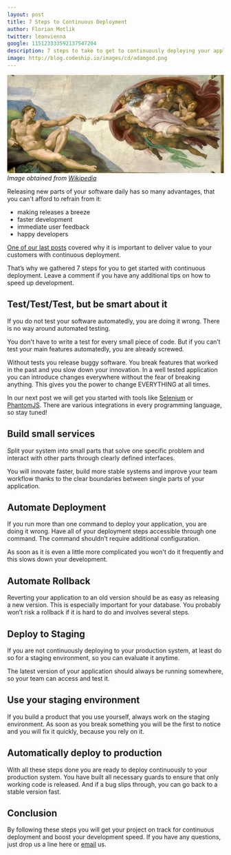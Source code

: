```yaml
---
layout: post
title: 7 Steps to Continuous Deployment
author: Florian Motlik
twitter: leanvienna
google: 115123333592137547204
description: 7 steps to take to get to continuously deploying your application
image: http://blog.codeship.io/images/cd/adamgod.png
---
```

![Creation of Adam](/images/cd/adamgod.png)
*Image obtained from [Wikipedia](http://en.wikipedia.org/wiki/File:Creaci%C3%B3n_de_Ad%C3%A1n.jpg)*

Releasing new parts of your software daily has so many advantages, that
you can't afford to refrain from it:

* making releases a breeze
* faster development
* immediate user feedback
* happy developers

[One of our last posts](/2012/11/19/Amazon-auto-scaling.html) covered why it is important to deliver value to your customers with continuous deployment.

That’s why we gathered 7 steps for you to get started with continuous deployment.
Leave a comment if you have any additional tips on how to speed up
development.

## Test/Test/Test, but be smart about it
If you do not test your software automatedly, you are doing it wrong. There is no way around automated testing.

You don't have to write a test for every small piece of code.
But if you can’t test your main features automatedly, you are already screwed.

Without tests you release buggy software. You break features that worked in the past and you slow down your innovation. In a well tested application you can introduce changes everywhere without the fear of breaking anything. This gives you the power to change EVERYTHING at all times.

In our next post we will get you started with tools like [Selenium](http://seleniumhq.org/)
or [PhantomJS](http://phantomjs.org/). There are various integrations in every programming language, so stay tuned!

## Build small services
Split your system into small parts that solve one specific problem
and interact with other parts through clearly defined interfaces.

You will innovate faster, build more stable systems and improve your team workflow thanks to the clear boundaries between single parts of your application.

## Automate Deployment
If you run more than one command to deploy your application, you are doing it wrong. Have all of your deployment steps accessible through one command. The command shouldn't require additional configuration.

As soon as it is even a little more complicated you won't do it frequently and this slows down your development.

## Automate Rollback
Reverting your application to an old version should be as easy as releasing a new version. This is especially important for your database. You probably won’t risk a rollback if it is hard to do and involves several steps.

## Deploy to Staging
If you are not continuously deploying to your production system, at least do so for a staging environment, so you can evaluate it anytime.

The latest version of your application should always be running somewhere, so
your team can access and test it.

## Use your staging environment
If you build a product that you use yourself, always work on the staging environment. As soon as you break something you will be the first to notice and you will fix it quickly, because you rely on it.

## Automatically deploy to production
With all these steps done you are ready to deploy continuously to your production system.
You have built all necessary guards to ensure that only working code is released.
And if a bug slips through, you can go back to a stable version fast.

## Conclusion
By following these steps you will get your project on track for continuous deployment and boost your development speed. If you have any questions, just drop us a line here or [email](mailto:help@codeship.io) us.
